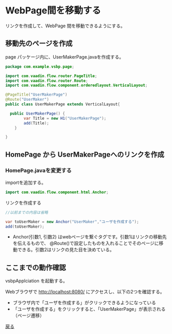 # WebPage間を移動する

リンクを作成して、WebPage 間を移動できるようにする。


## 移動先のページを作成
page パッケージ内に、UserMakerPage.javaを作成する。

```java
package com.example.vsbp.page;

import com.vaadin.flow.router.PageTitle;
import com.vaadin.flow.router.Route;
import com.vaadin.flow.component.orderedlayout.VerticalLayout;

@PageTitle("UserMakerPage")
@Route("UserMaker")
public class UserMakerPage extends VerticalLayout{

  public UserMakerPage() {
        var Title = new H1("UserMakerPage");
        add(Title);
    }

}
```


## HomePage から UserMakerPageへのリンクを作成

### HomePage.javaを変更する
importを追加する。

```java
import com.vaadin.flow.component.html.Anchor;
```

リンクを作成する
```java
//以前までの内容は省略

var toUserMaker = new Anchor("UserMaker","ユーザを作成する");
add(toUserMaker);
```

- Anchor(引数1, 引数2) はwebページを繋ぐタグです。引数1はリンクの移動先を伝えるもので、  @Route()で設定したものを入れることでそのページに移動できる。引数2はリンクの見た目を決めている。


## ここまでの動作確認

vsbpApplciation を起動する。

Webブラウザで [http://localhost:8080/](http://localhost:8080/) にアクセスし、以下の2つを確認する。

- ブラウザ内で「ユーザを作成する」がクリックできるようになっている
- 「ユーザを作成する」をクリックすると、「UserMakerPage」が表示される（ページ遷移）

[戻る](..)
